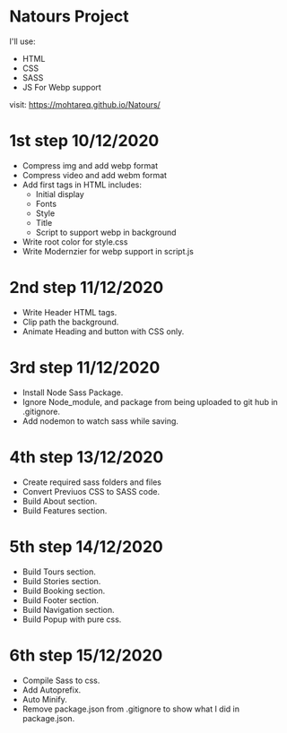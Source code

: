 # Natours Project

I'll use: 
 - HTML
 - CSS 
 - SASS
 - JS For Webp support 
 
 visit: https://mohtareq.github.io/Natours/
 
 # 1st step 10/12/2020
  - Compress img and add webp format
  - Compress video and add webm format
  - Add first tags in HTML includes: 
    - Initial display
    - Fonts
    - Style
    - Title
    - Script to support webp in background
  - Write root color for style.css
  - Write Modernzier for webp support in script.js 

 # 2nd step 11/12/2020
  - Write Header HTML tags.
  - Clip path the background.
  - Animate Heading and button with CSS only.

 # 3rd step 11/12/2020
  - Install Node Sass Package.
  - Ignore Node_module, and package from being uploaded to git hub in .gitignore. 
  - Add nodemon to watch sass while saving.

 # 4th step 13/12/2020
  - Create required sass folders and files
  - Convert Previuos CSS to SASS code.
  - Build About section.
  - Build Features section.
  
 # 5th step 14/12/2020
  - Build Tours section.
  - Build Stories section.
  - Build Booking section.
  - Build Footer section.
  - Build Navigation section.
  - Build Popup with pure css.

 # 6th step 15/12/2020
  - Compile Sass to css.
  - Add Autoprefix.
  - Auto Minify. 
  - Remove package.json from .gitignore to show what I did in package.json.
